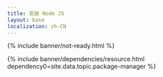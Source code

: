 ```yaml
---
title: 安装 Node JS
layout: base
localization: zh-CN
---
```


{% include banner/not-ready.html %}

{% include banner/dependencies/resource.html
    dependency0=site.data.topic.package-manager
%}
